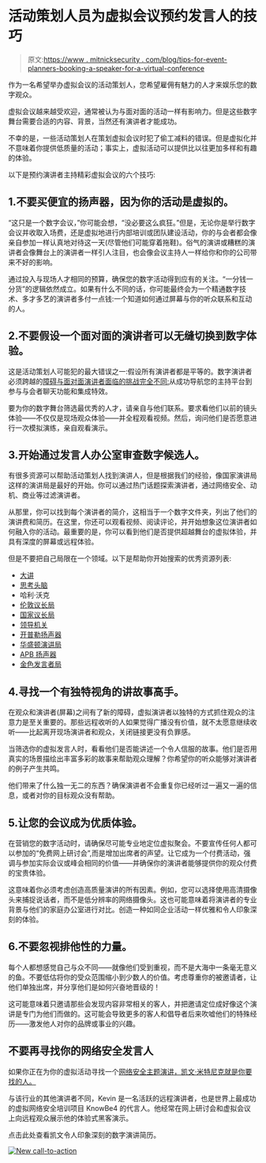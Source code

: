 # 活动策划人员为虚拟会议预约发言人的技巧

> 原文:[https://www . mitnicksecurity . com/blog/tips-for-event-planners-booking-a-speaker-for-a-virtual-conference](https://www.mitnicksecurity.com/blog/tips-for-event-planners-booking-a-speaker-for-a-virtual-conference)

作为一名希望举办虚拟会议的活动策划人，您希望雇佣有魅力的人才来娱乐您的数字观众。

虚拟会议越来越受欢迎，通常被认为与面对面的活动一样有影响力。但是这些数字舞台需要合适的内容、背景，当然还有演讲者才能成功。

不幸的是，一些活动策划人在策划虚拟会议时犯了偷工减料的错误。但是虚拟化并不意味着你提供低质量的活动；事实上，虚拟活动可以提供比以往更加多样和有趣的体验。

以下是预约演讲者主持精彩虚拟会议的六个技巧:

## 1.不要买便宜的扬声器，因为你的活动是虚拟的。

“这只是一个数字会议，”你可能会想，“没必要这么疯狂。”但是，无论你是举行数字会议并收取入场费，还是虚拟地进行内部培训或团队建设活动，你的与会者都会像亲自参加一样认真地对待这一天(尽管他们可能穿着拖鞋)。俗气的演讲或糟糕的演讲者会像舞台上的演讲者一样引人注目，也会像会议主持人一样给你和你的公司带来不好的影响。

通过投入与现场人才相同的预算，确保您的数字活动得到应有的关注。“一分钱一分货”的逻辑依然成立。如果有什么不同的话，你可能最终会为一个精通数字技术、多才多艺的演讲者多付一点钱:一个知道如何通过屏幕与你的听众联系和互动的人。

## 2.不要假设一个面对面的演讲者可以无缝切换到数字体验。

这是活动策划人可能犯的最大错误之一:假设所有演讲者都是平等的。数字演讲者必须跨越的[障碍与面对面演讲者面临的挑战完全不同:](/blog/8-things-to-consider-when-booking-a-speaker-for-a-virtual-event)从成功导航您的主持平台到参与与会者聊天功能和集成特效。

要为你的数字舞台筛选最优秀的人才，请亲自与他们联系。要求看他们以前的镜头体验——不仅仅是现场观众体验——并全程观看视频。然后，询问他们是否愿意进行一次模拟演练，亲自观看演示。

## 3.开始通过发言人办公室审查数字候选人。

有很多资源可以帮助活动策划人找到演讲人，但是根据我们的经验，像国家演讲局这样的演讲局是最好的开始。你可以通过热门话题探索演讲者，通过网络安全、动机、商业等过滤演讲者。

从那里，你可以找到每个演讲者的简介，这相当于一个数字文件夹，列出了他们的演讲费和简历。在这里，你还可以观看视频、阅读评论，并开始想象这位演讲者如何融入你的活动。最重要的是，你可以看到他们是否提供超越舞台的虚拟体验，并具有深度的屏幕或远程体验。

但是不要把自己局限在一个领域。以下是帮助你开始搜索的优秀资源列表:

*   [大讲](https://www.bigspeak.com/)
*   [思考头脑](https://www.thinkingheads.com/en/)
*   哈利·沃克
*   [伦敦议长局](https://londonspeakerbureau.com/us/)
*   [国家议长局](https://www.nsb.com/)
*   [领导机关](https://www.leadingauthorities.com/)
*   [开普勒扬声器](https://www.kepplerspeakers.com/)
*   [华盛顿演讲局](https://www.wsb.com/)
*   [APB 扬声器](https://www.apbspeakers.com/)
*   [金色发言者局](https://www.aurumbureau.com/)

## 4.寻找一个有独特视角的讲故事高手。

在观众和演讲者(屏幕)之间有了新的障碍，虚拟演讲者以独特的方式抓住观众的注意力是至关重要的。那些远程收听的人如果觉得广播没有价值，就不太愿意继续收听——比起离开现场演讲者和观众，关闭链接更没有负罪感。

当筛选你的虚拟发言人时，看看他们是否能讲述一个令人信服的故事。他们是否用真实的场景描绘出丰富多彩的故事来帮助观众理解？你希望你的听众能够对演讲者的例子产生共鸣。

他们带来了什么独一无二的东西？确保演讲者不会重复你已经听过一遍又一遍的信息，或者对你的目标观众没有帮助。

## 5.让您的会议成为优质体验。

在营销您的数字活动时，请确保尽可能专业地定位虚拟聚会。不要宣传任何人都可以参加的“免费网上研讨会”,而是增加出席者的声望。让它成为一个付费活动，强调与参加实际会议或峰会相同的价值——并确保你的演讲者能够提供你的观众付费的宝贵体验。

这意味着你必须考虑创造高质量演讲的所有因素。例如，您可以选择使用高清摄像头来捕捉说话者，而不是低分辨率的网络摄像头。这也可能意味着将演讲者的专业背景与他们的家庭办公室进行对比。创造一种如同企业活动一样优雅和令人印象深刻的体验。

## 6.不要忽视排他性的力量。

每个人都想感觉自己与众不同——就像他们受到重视，而不是大海中一条毫无意义的鱼。不要低估将你的受众范围缩小到少数人的价值。考虑尊重你的被邀请者，让他们单独出席，并分享他们是如何兴奋地晋级的！

这可能意味着只邀请那些会发现内容非常相关的客人，并把邀请定位成好像这个演讲是专门为他们而做的。这可能会导致更多的客人和倡导者后来吹嘘他们的特殊经历——激发他人对你的品牌或事业的兴趣。

## 不要再寻找你的网络安全发言人

如果你正在为你的虚拟活动寻找一个[网络安全主题演讲，凯文·米特尼克就是你要找的人。](https://www.mitnicksecurity.com/blog/how-a-cybersecurity-keynote-speech-can-empower-your-audience)

与该行业的其他演讲者不同，Kevin 是一名活跃的远程演讲者，也是世界上最成功的虚拟网络安全培训项目 KnowBe4 的代言人。他经常在网上研讨会和虚拟会议上向远程观众展示他的体验式黑客演示。

点击此处查看凯文令人印象深刻的数字演讲简历。

[![New call-to-action](../Images/8b1bf6d9a8a8e82d4866664b0e0349f7.png)](https://cta-redirect.hubspot.com/cta/redirect/3875471/d8c8de20-b37d-4527-828c-90a8bfad923d)